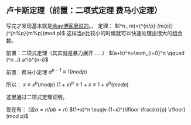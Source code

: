 ## 卢卡斯定理（前置：二项式定理 费马小定理）

写完才发现基本就是[余ay博客里说的](https://www.cnblogs.com/owenyu/p/6724560.html)。。
定理：
$(^n_ m)=(^{n/p} _{m/p})(^{n%p}_{m%p)(mod p)$
这样当$p$比较小的时候就可以快速处理出很大的组合数。

前置：二项式定理（其实就是暴力展开……）
$(a+b)^n=\sum_{i=0}^n \qquad (^n _i) a^ib^{n-i}$

前置：费马小定理
$a^{p-1} \equiv 1(mod p)$

所以：
$x \equiv x^p(mod p)$
$(1+x)^p \equiv 1+x \equiv 1+x^p (mod p)$

这里通过二项式定理证明。

现在有：
(设$a=n/p b=n%p c=m/p d=m%p$)
$(1+x)^n \euqiv (1+x)^{\lfloor \frac{n}{p} \rfloor} (mod p)$
